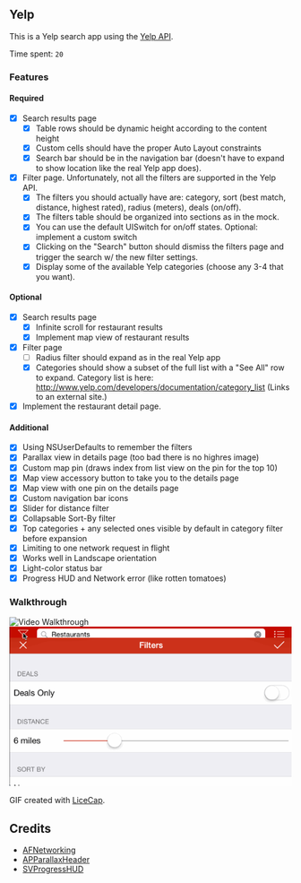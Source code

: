 ## Yelp

This is a Yelp search app using the [Yelp API](http://developer.rottentomatoes.com/docs/read/JSON).

Time spent: `20`

### Features

#### Required

- [x] Search results page
   - [x] Table rows should be dynamic height according to the content height
   - [x] Custom cells should have the proper Auto Layout constraints
   - [x] Search bar should be in the navigation bar (doesn't have to expand to show location like the real Yelp app does).
- [x] Filter page. Unfortunately, not all the filters are supported in the Yelp API.
   - [x] The filters you should actually have are: category, sort (best match, distance, highest rated), radius (meters), deals (on/off).
   - [x] The filters table should be organized into sections as in the mock.
   - [x] You can use the default UISwitch for on/off states. Optional: implement a custom switch
   - [x] Clicking on the "Search" button should dismiss the filters page and trigger the search w/ the new filter settings.
   - [x] Display some of the available Yelp categories (choose any 3-4 that you want).

#### Optional

- [x] Search results page
   - [x] Infinite scroll for restaurant results
   - [x] Implement map view of restaurant results
- [x] Filter page
   - [ ] Radius filter should expand as in the real Yelp app
   - [x] Categories should show a subset of the full list with a "See All" row to expand. Category list is here: http://www.yelp.com/developers/documentation/category_list (Links to an external site.)
- [x] Implement the restaurant detail page.

#### Additional

- [x] Using NSUserDefaults to remember the filters
- [x] Parallax view in details page (too bad there is no highres image)
- [x] Custom map pin (draws index from list view on the pin for the top 10)
- [x] Map view accessory button to take you to the details page
- [x] Map view with one pin on the details page
- [x] Custom navigation bar icons
- [x] Slider for distance filter
- [x] Collapsable Sort-By filter
- [x] Top categories + any selected ones visible by default in category filter before expansion
- [x] Limiting to one network request in flight
- [x] Works well in Landscape orientation
- [x] Light-color status bar
- [x] Progress HUD and Network error (like rotten tomatoes)

### Walkthrough

![Video Walkthrough](anim_yelp.gif)
![Landscape orientation](anim_yelp_landscape.gif)


GIF created with [LiceCap](http://www.cockos.com/licecap/).

Credits
---------
* [AFNetworking](https://github.com/AFNetworking/AFNetworking)
* [APParallaxHeader](https://github.com/apping/APParallaxHeader)
* [SVProgressHUD](https://github.com/TransitApp/SVProgressHUD)